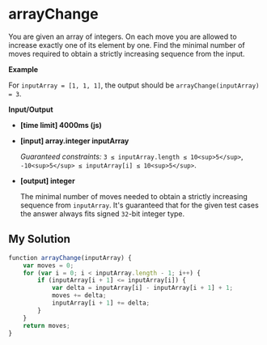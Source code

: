 # arrayChange
﻿You are given an array of integers. On each move you are allowed to increase exactly one of its element by one. Find the minimal number of moves required to obtain a strictly increasing sequence from the input.

**Example**

For `inputArray = [1, 1, 1]`, the output should be
`arrayChange(inputArray) = 3`.

**Input/Output**

*   **[time limit] 4000ms (js)**

*   **[input] array.integer inputArray**

    _Guaranteed constraints:_
    `3 ≤ inputArray.length ≤ 10<sup>5</sup>`,
    `-10<sup>5</sup> ≤ inputArray[i] ≤ 10<sup>5</sup>`.

*   **[output] integer**

    The minimal number of moves needed to obtain a strictly increasing sequence from `inputArray`.
    It's guaranteed that for the given test cases the answer always fits signed `32`-bit integer type.


## My Solution
```javascript
﻿function arrayChange(inputArray) {
    var moves = 0;
    for (var i = 0; i < inputArray.length - 1; i++) {
        if (inputArray[i + 1] <= inputArray[i]) {
            var delta = inputArray[i] - inputArray[i + 1] + 1;
            moves += delta;
            inputArray[i + 1] += delta;
        }
    }
    return moves;
}
​
```
